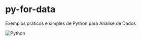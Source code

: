 # py-for-data
Exemplos práticos e simples de Python para Análise de Dados

<img alt="Python" src="https://img.shields.io/badge/python-%2314354C.svg?&style=for-the-badge&logo=python&logoColor=white"/> 
